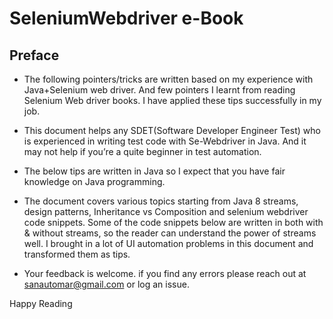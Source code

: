 # SeleniumWebdriver e-Book 

## Preface
- The following pointers/tricks are written based on my experience with Java+Selenium web driver. And few pointers I learnt from reading Selenium Web driver books. I have applied these tips successfully in my job.

- This document helps any SDET(Software Developer Engineer Test) who is experienced in writing test code with Se-Webdriver in Java. And it may not help if you’re a quite beginner in test automation.
- The below tips are written in Java so I expect that you have fair knowledge on Java programming. 
- The document covers various topics starting from Java 8 streams, design patterns, Inheritance vs Composition and selenium webdriver code snippets.  Some of the code snippets below are written in both with & without streams, so the reader can understand the power of streams well.
I brought in a lot of UI automation problems in this document and transformed them as tips.

- Your feedback is welcome. if you find any errors please reach out at sanautomar@gmail.com or log an issue.

Happy Reading

